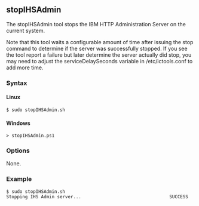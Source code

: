 ## stopIHSAdmin

The stopIHSAdmin tool stops the IBM HTTP Administration Server on the current system.

Note that this tool waits a configurable amount of time after issuing the stop command to determine if the server was 
successfully stopped. If you see the tool report a failure but later determine the server actually did stop, you may need to
adjust the serviceDelaySeconds variable in /etc/ictools.conf to add more time.

### Syntax

#### Linux
```
$ sudo stopIHSAdmin.sh
```

#### Windows
```
> stopIHSAdmin.ps1
```

### Options

None.

### Example

```
$ sudo stopIHSAdmin.sh
Stopping IHS Admin server...                                 SUCCESS
```
